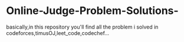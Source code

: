 # Online-Judge-Problem-Solutions-
basically,in this repository you'll find all the problem i solved in codeforces,timusOJ,leet_code,codechef...
